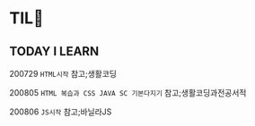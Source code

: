 <h1> TIL💙 </h1> 	
<h2> TODAY I LEARN </h2>

200729 `HTML시작` 참고;생활코딩

200805 `HTML 복습과 CSS JAVA SC 기본다지기` 참고;생활코딩과전공서적

200806 `JS시작` 참고;바닐라JS


